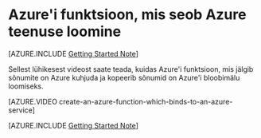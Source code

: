 <properties
   pageTitle="Azure'i funktsioon, mis seob Azure teenuse loomine | Microsoft Azure'i"
   description="Azure'i funktsioon, serverless rakendus, mis suhtleb muude teenuste Azure'i koostada."
   services="functions"
   documentationCenter="dev-center-name"
   authors="yochay"
   manager="manager-alias"
   editor=""
   tags=""
   keywords="Azure'i funktsioone, funktsioonide, event töötlus, webhooks, dünaamiline Arvuta, serverless arhitektuur"/>

<tags
   ms.service="functions"
   ms.devlang="multiple"
   ms.topic="get-started-article"
   ms.tgt_pltfrm="multiple"
   ms.workload="na"
   ms.date="03/09/2016"
   ms.author="yochayk@microsoft.com"/>
   
# <a name="create-an-azure-function-which-binds-to-an-azure-service"></a>Azure'i funktsioon, mis seob Azure teenuse loomine
   
[AZURE.INCLUDE [Getting Started Note](../../includes/functions-getting-started.md)]

Sellest lühikesest videost saate teada, kuidas Azure'i funktsioon, mis jälgib sõnumite on Azure kuhjuda ja kopeerib sõnumid on Azure'i bloobimälu loomiseks. 

[AZURE.VIDEO create-an-azure-function-which-binds-to-an-azure-service]
&nbsp;

[AZURE.INCLUDE [Getting Started Note](../../includes/functions-get-help.md)]